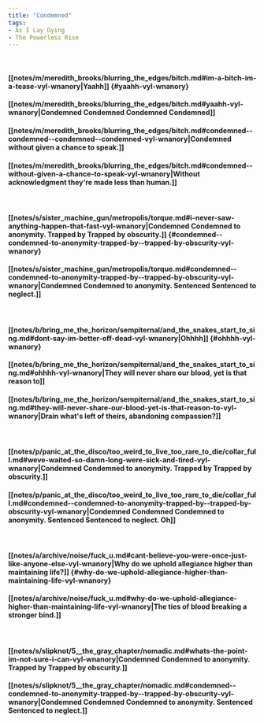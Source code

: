 ```yaml
---
title: "Condemned"
tags:
- As I Lay Dying
- The Powerless Rise
---
```

&nbsp;
#### [[notes/m/meredith_brooks/blurring_the_edges/bitch.md#im-a-bitch-im-a-tease-vyl-wnanory|Yaahh]] {#yaahh-vyl-wnanory}
#### [[notes/m/meredith_brooks/blurring_the_edges/bitch.md#yaahh-vyl-wnanory|Condemned  Condemned  Condemned  Condemned]]
#### [[notes/m/meredith_brooks/blurring_the_edges/bitch.md#condemned--condemned--condemned--condemned-vyl-wnanory|Condemned  without given a chance to speak.]]
#### [[notes/m/meredith_brooks/blurring_the_edges/bitch.md#condemned--without-given-a-chance-to-speak-vyl-wnanory|Without acknowledgment they're made less than human.]]
&nbsp;
#### [[notes/s/sister_machine_gun/metropolis/torque.md#i-never-saw-anything-happen-that-fast-vyl-wnanory|Condemned  Condemned to anonymity. Trapped by  Trapped by obscurity.]] {#condemned--condemned-to-anonymity-trapped-by--trapped-by-obscurity-vyl-wnanory}
#### [[notes/s/sister_machine_gun/metropolis/torque.md#condemned--condemned-to-anonymity-trapped-by--trapped-by-obscurity-vyl-wnanory|Condemned  Condemned to anonymity. Sentenced  Sentenced to neglect.]]
&nbsp;
#### [[notes/b/bring_me_the_horizon/sempiternal/and_the_snakes_start_to_sing.md#dont-say-im-better-off-dead-vyl-wnanory|Ohhhh]] {#ohhhh-vyl-wnanory}
#### [[notes/b/bring_me_the_horizon/sempiternal/and_the_snakes_start_to_sing.md#ohhhh-vyl-wnanory|They will never share our blood, yet is that reason to]]
#### [[notes/b/bring_me_the_horizon/sempiternal/and_the_snakes_start_to_sing.md#they-will-never-share-our-blood-yet-is-that-reason-to-vyl-wnanory|Drain what's left of theirs, abandoning compassion?]]
&nbsp;
#### [[notes/p/panic_at_the_disco/too_weird_to_live_too_rare_to_die/collar_full.md#weve-waited-so-damn-long-were-sick-and-tired-vyl-wnanory|Condemned  Condemned to anonymity. Trapped by  Trapped by obscurity.]]
#### [[notes/p/panic_at_the_disco/too_weird_to_live_too_rare_to_die/collar_full.md#condemned--condemned-to-anonymity-trapped-by--trapped-by-obscurity-vyl-wnanory|Condemned  Condemned  Condemned to anonymity. Sentenced  Sentenced to neglect. Oh]]
&nbsp;
#### [[notes/a/archive/noise/fuck_u.md#cant-believe-you-were-once-just-like-anyone-else-vyl-wnanory|Why do we uphold allegiance higher than maintaining life?]] {#why-do-we-uphold-allegiance-higher-than-maintaining-life-vyl-wnanory}
#### [[notes/a/archive/noise/fuck_u.md#why-do-we-uphold-allegiance-higher-than-maintaining-life-vyl-wnanory|The ties of blood breaking a stronger bind.]]
&nbsp;
#### [[notes/s/slipknot/5__the_gray_chapter/nomadic.md#whats-the-point-im-not-sure-i-can-vyl-wnanory|Condemned  Condemned to anonymity. Trapped by  Trapped by obscurity.]]
#### [[notes/s/slipknot/5__the_gray_chapter/nomadic.md#condemned--condemned-to-anonymity-trapped-by--trapped-by-obscurity-vyl-wnanory|Condemned  Condemned  Condemned to anonymity. Sentenced  Sentenced to neglect.]]
